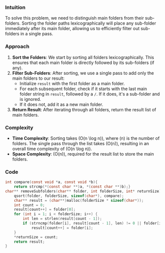 
### Intuition
To solve this problem, we need to distinguish main folders from their sub-folders. Sorting the folder paths lexicographically will place any sub-folder immediately after its main folder, allowing us to efficiently filter out sub-folders in a single pass.

### Approach
1. **Sort the Folders**: We start by sorting all folders lexicographically. This ensures that each main folder is directly followed by its sub-folders (if any).
2. **Filter Sub-Folders**: After sorting, we use a single pass to add only the main folders to our result:
   - Initialize `result` with the first folder as a main folder.
   - For each subsequent folder, check if it starts with the last main folder string in `result`, followed by a `/`. If it does, it's a sub-folder and is ignored.
   - If it does not, add it as a new main folder.
3. **Return Result**: After iterating through all folders, return the result list of main folders.

### Complexity
- **Time Complexity**: Sorting takes \(O(n \log n)\), where \(n\) is the number of folders. The single pass through the list takes \(O(n)\), resulting in an overall time complexity of \(O(n \log n)\).
- **Space Complexity**: \(O(n)\), required for the result list to store the main folders.

### Code
```c
int compare(const void *a, const void *b){
    return strcmp(*(const char **)a, *(const char **)b);}
char** removeSubfolders(char** folder, int folderSize, int* returnSize) {
    qsort(folder, folderSize, sizeof(char*), compare);
    char** result = (char**)malloc(folderSize * sizeof(char*));
    int count = 0;
    result[count++] = folder[0];
    for (int i = 1; i < folderSize; i++) {
        int len = strlen(result[count - 1]);
        if (strncmp(folder[i], result[count - 1], len) != 0 || folder[i][len] != '/')
            result[count++] = folder[i];
    }
    *returnSize = count;
    return result;
}
```
